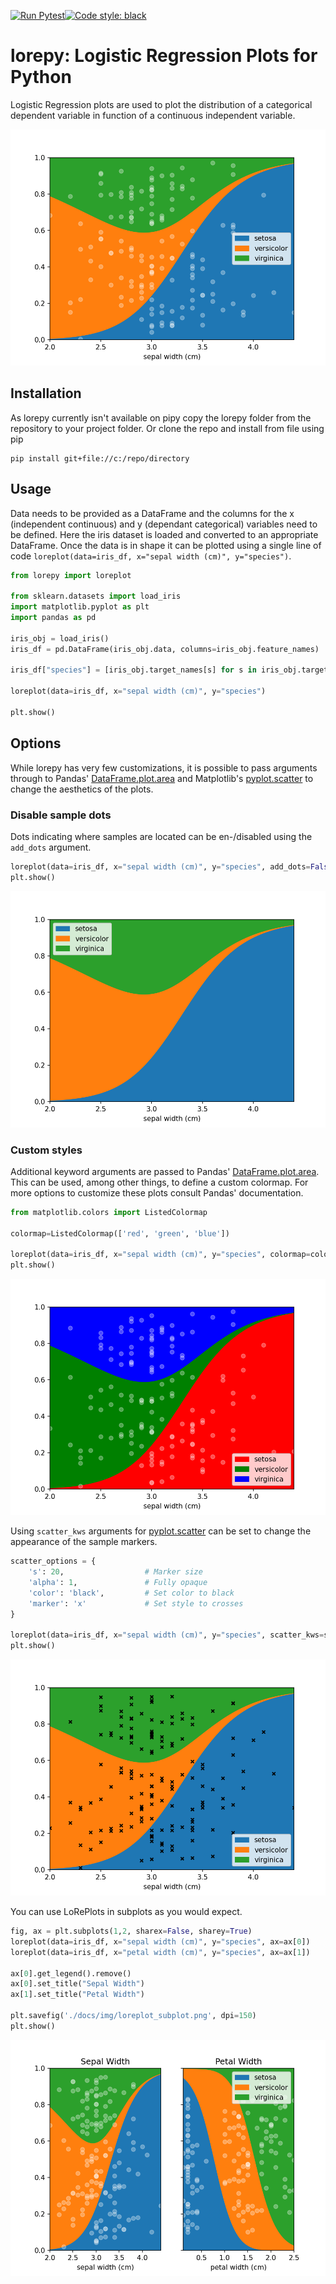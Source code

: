 [![Run Pytest](https://github.com/raeslab/lorepy/actions/workflows/autopytest.yml/badge.svg)](https://github.com/raeslab/lorepy/actions/workflows/autopytest.yml)[![Code style: black](https://img.shields.io/badge/code%20style-black-000000.svg)](https://github.com/psf/black)

# lorepy: Logistic Regression Plots for Python

Logistic Regression plots are used to plot the distribution of a categorical dependent variable in function of a 
continuous independent variable.

![LoRePlot example on Iris Dataset](./docs/img/loreplot.png)

## Installation

As lorepy currently isn't available on pipy copy the lorepy folder from the repository to your project folder. Or clone the
repo and install from file using pip

```
pip install git+file://c:/repo/directory
```


## Usage

Data needs to be provided as a DataFrame and the columns for the x (independent continuous) and y (dependant categorical)
variables need to be defined. Here the iris dataset is loaded and converted to an appropriate DataFrame. Once the data
is in shape it can be plotted using a single line of code ```loreplot(data=iris_df, x="sepal width (cm)", y="species")```.

```python
from lorepy import loreplot

from sklearn.datasets import load_iris
import matplotlib.pyplot as plt
import pandas as pd

iris_obj = load_iris()
iris_df = pd.DataFrame(iris_obj.data, columns=iris_obj.feature_names)

iris_df["species"] = [iris_obj.target_names[s] for s in iris_obj.target]

loreplot(data=iris_df, x="sepal width (cm)", y="species")

plt.show()
```

## Options

While lorepy has very few customizations, it is possible to pass arguments through to Pandas' 
[DataFrame.plot.area](https://pandas.pydata.org/docs/reference/api/pandas.DataFrame.plot.area.html)
and Matplotlib's [pyplot.scatter](https://matplotlib.org/stable/api/_as_gen/matplotlib.pyplot.scatter.html) to change
the aesthetics of the plots.

### Disable sample dots

Dots indicating where samples are located can be en-/disabled using the ```add_dots``` argument.

```python
loreplot(data=iris_df, x="sepal width (cm)", y="species", add_dots=False)
plt.show()
```

![LoRePlot dots can be disabled](./docs/img/loreplot_no_dots.png)

### Custom styles

Additional keyword arguments are passed to Pandas' [DataFrame.plot.area](https://pandas.pydata.org/docs/reference/api/pandas.DataFrame.plot.area.html).
This can be used, among other things, to define a custom colormap. For more options to customize these plots consult
Pandas' documentation.

```python
from matplotlib.colors import ListedColormap

colormap=ListedColormap(['red', 'green', 'blue'])

loreplot(data=iris_df, x="sepal width (cm)", y="species", colormap=colormap)
plt.show()
```
![LoRePlot custom colors](./docs/img/loreplot_custom_color.png)


Using ```scatter_kws``` arguments for [pyplot.scatter](https://matplotlib.org/stable/api/_as_gen/matplotlib.pyplot.scatter.html)
can be set to change the appearance of the sample markers.

```python
scatter_options = {
    's': 20,                  # Marker size
    'alpha': 1,               # Fully opaque
    'color': 'black',         # Set color to black
    'marker': 'x'             # Set style to crosses
}

loreplot(data=iris_df, x="sepal width (cm)", y="species", scatter_kws=scatter_options)
plt.show()
```
![LoRePlot custom markers](./docs/img/loreplot_custom_markers.png)

You can use LoRePlots in subplots as you would expect.

```python
fig, ax = plt.subplots(1,2, sharex=False, sharey=True)
loreplot(data=iris_df, x="sepal width (cm)", y="species", ax=ax[0])
loreplot(data=iris_df, x="petal width (cm)", y="species", ax=ax[1])

ax[0].get_legend().remove()
ax[0].set_title("Sepal Width")
ax[1].set_title("Petal Width")

plt.savefig('./docs/img/loreplot_subplot.png', dpi=150)
plt.show()
```

![LoRePlot in subplots](./docs/img/loreplot_subplot.png)
